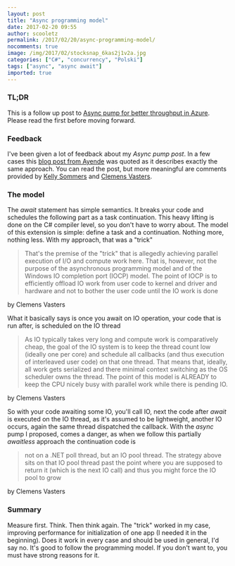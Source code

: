 ```yaml
---
layout: post
title: "Async programming model"
date: 2017-02-20 09:55
author: scooletz
permalink: /2017/02/20/async-programming-model/
nocomments: true
image: /img/2017/02/stocksnap_6kas2j1v2a.jpg
categories: ["C#", "concurrency", "Polski"]
tags: ["async", "async await"]
imported: true
---
```


### TL;DR

This is a follow up post to [Async pump for better throughput in Azure](http://blog.scooletz.com/2017/02/02/async-pump-for-better-throughput-in-azure/). Please read the first before moving forward.

### Feedback

I've been given a lot of feedback about my *Async pump post*. In a few cases this [blog post from Ayende](https://ayende.com/blog/173473/fun-async-tricks-for-getting-better-performance) was quoted as it describes exactly the same approach. You can read the post, but more meaningful are comments provided by [Kelly Sommers](https://twitter.com/kellabyte "Comment by Kelly Sommers") and [Clemens Vasters](http://twitter.com/clemensv "Comment by Clemens Vasters").

### The model

The *await* statement has simple semantics. It breaks your code and schedules the following part as a task continuation. This heavy lifting is done on the C# compiler level, so you don't have to worry about. The model of this extension is simple: define a task and a continuation. Nothing more, nothing less. With my approach, that was a "trick"

> That's the premise of the "trick" that is allegedly achieving parallel execution of I/O and compute work here. That is, however, not the purpose of the asynchronous programming model and of the Windows IO completion port (IOCP) model. The point of IOCP is to efficiently offload IO work from user code to kernel and driver and hardware and not to bother the user code until the IO work is done

by Clemens Vasters

What it basically says is once you await on IO operation, your code that is run after, is scheduled on the IO thread

> As IO typically takes very long and compute work is comparatively cheap, the goal of the IO system is to keep the thread count low (ideally one per core) and schedule all callbacks (and thus execution of interleaved user code) on that one thread. That means that, ideally, all work gets serialized and there minimal context switching as the OS scheduler owns the thread. The point of this model is ALREADY to keep the CPU nicely busy with parallel work while there is pending IO.

by Clemens Vasters

So with your code awaiting some IO, you'll call IO, next the code after *await* is executed on the IO thread, as it's assumed to be lightweight, another IO occurs, again the same thread dispatched the callback. With the *async* pump I proposed, comes a danger, as when we follow this partially *awaitless* approach the continuation code is

> not on a .NET poll thread, but an IO pool thread. The strategy above sits on that IO pool thread past the point where you are supposed to return it (which is the next IO call) and thus you might force the IO pool to grow

by Clemens Vasters

### Summary

Measure first. Think. Then think again. The "trick" worked in my case, improving performance for initialization of one app (I needed it in the beginning). Does it work in every case and should be used in general, I'd say no. It's good to follow the programming model. If you don't want to, you must have strong reasons for it.
